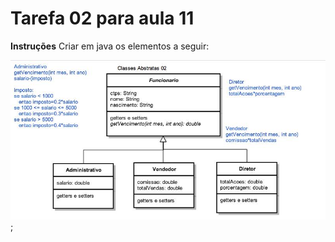 # Tarefa 02 para aula 11

**Instruções**
Criar em java os elementos a seguir:

![](../images/aula10-tarefa02.jpg);